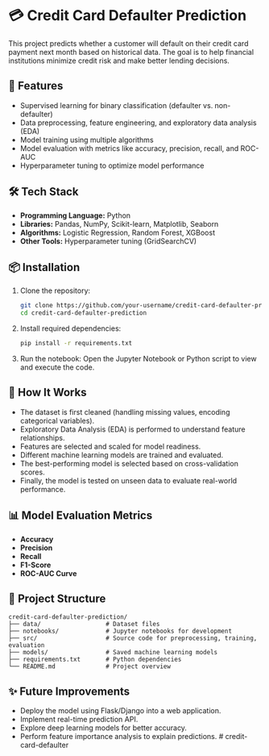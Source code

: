 
# 💳 Credit Card Defaulter Prediction

This project predicts whether a customer will default on their credit card payment next month based on historical data. The goal is to help financial institutions minimize credit risk and make better lending decisions.

## 🚀 Features

- Supervised learning for binary classification (defaulter vs. non-defaulter)
- Data preprocessing, feature engineering, and exploratory data analysis (EDA)
- Model training using multiple algorithms
- Model evaluation with metrics like accuracy, precision, recall, and ROC-AUC
- Hyperparameter tuning to optimize model performance

## 🛠 Tech Stack

- **Programming Language:** Python
- **Libraries:** Pandas, NumPy, Scikit-learn, Matplotlib, Seaborn
- **Algorithms:** Logistic Regression, Random Forest, XGBoost
- **Other Tools:** Hyperparameter tuning (GridSearchCV)

## 📦 Installation

1. Clone the repository:
   ```bash
   git clone https://github.com/your-username/credit-card-defaulter-prediction.git
   cd credit-card-defaulter-prediction
   ```

2. Install required dependencies:
   ```bash
   pip install -r requirements.txt
   ```

3. Run the notebook:
   Open the Jupyter Notebook or Python script to view and execute the code.

## 🧠 How It Works

- The dataset is first cleaned (handling missing values, encoding categorical variables).
- Exploratory Data Analysis (EDA) is performed to understand feature relationships.
- Features are selected and scaled for model readiness.
- Different machine learning models are trained and evaluated.
- The best-performing model is selected based on cross-validation scores.
- Finally, the model is tested on unseen data to evaluate real-world performance.

## 📊 Model Evaluation Metrics

- **Accuracy**
- **Precision**
- **Recall**
- **F1-Score**
- **ROC-AUC Curve**

## 📂 Project Structure

```
credit-card-defaulter-prediction/
├── data/                  # Dataset files
├── notebooks/             # Jupyter notebooks for development
├── src/                   # Source code for preprocessing, training, evaluation
├── models/                # Saved machine learning models
├── requirements.txt       # Python dependencies
└── README.md              # Project overview
```

## ✨ Future Improvements

- Deploy the model using Flask/Django into a web application.
- Implement real-time prediction API.
- Explore deep learning models for better accuracy.
- Perform feature importance analysis to explain predictions.
#   c r e d i t - c a r d - d e f a u l t e r 
 
 
